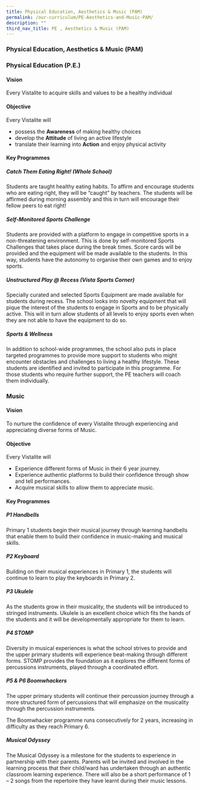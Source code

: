 ```yaml
---
title: Physical Education, Aesthetics & Music (PAM)
permalink: /our-curriculum/PE-Aesthetics-and-Music-PAM/
description: ""
third_nav_title: PE , Aesthetics & Music (PAM)
---
```

### Physical Education, Aesthetics & Music (PAM)

### Physical Education (P.E.)

#### Vision
Every Vistalite to acquire skills and values to be a healthy individual

#### Objective
Every Vistalite will
*   possess the **Awareness** of making healthy choices
*   develop the **Attitude** of living an active lifestyle
*   translate their learning into **Action** and enjoy physical activity

#### Key Programmes
##### **Catch Them Eating Right! (Whole School)**
Students are taught healthy eating habits. To affirm and encourage students who are eating right, they will be “caught” by teachers. The students will be affirmed during morning assembly and this in turn will encourage their fellow peers to eat right!



##### **Self-Monitored Sports Challenge**
Students are provided with a platform to engage in competitive sports in a non-threatening environment. This is done by self-monitored Sports Challenges that takes place during the break times. Score cards will be provided and the equipment will be made available to the students. In this way, students have the autonomy to organise their own games and to enjoy sports.



##### **Unstructured Play @ Recess (Vista Sports Corner)**
Specially curated and selected Sports Equipment are made available for students during recess. The school looks into novelty equipment that will pique the interest of the students to engage in Sports and to be physically active. This will in turn allow students of all levels to enjoy sports even when they are not able to have the equipment to do so.



##### **Sports & Wellness**
In addition to school-wide programmes, the school also puts in place targeted programmes to provide more support to students who might encounter obstacles and challenges to living a healthy lifestyle. These students are identified and invited to participate in this programme. For those students who require further support, the PE teachers will coach them individually.



### Music

#### Vision
To nurture the confidence of every Vistalite through experiencing and appreciating diverse forms of Music.

#### Objective
Every Vistalite will
*   Experience different forms of Music in their 6 year journey.
*   Experience authentic platforms to build their confidence through show and tell performances.
*   Acquire musical skills to allow them to appreciate music.

#### Key Programmes
##### **P1 Handbells**
Primary 1 students begin their musical journey through learning handbells that enable them to build their confidence in music-making and musical skills.



##### **P2 Keyboard**
Building on their musical experiences in Primary 1, the students will continue to learn to play the keyboards in Primary 2.



##### **P3 Ukulele**
As the students grow in their musicality, the students will be introduced to stringed instruments. Ukulele is an excellent choice which fits the hands of the students and it will be developmentally appropriate for them to learn.


##### **P4 STOMP**
Diversity in musical experiences is what the school strives to provide and the upper primary students will experience beat-making through different forms. STOMP provides the foundation as it explores the different forms of percussions instruments, played through a coordinated effort.



##### **P5 & P6 Boomwhackers**
The upper primary students will continue their percussion journey through a more structured form of percussions that will emphasize on the musicality through the percussion instruments.

The Boomwhacker programme runs consecutively for 2 years, increasing in difficulty as they reach Primary 6.



##### **Musical Odyssey**
The Musical Odyssey is a milestone for the students to experience in partnership with their parents. Parents will be invited and involved in the learning process that their child/ward has undertaken through an authentic classroom learning experience. There will also be a short performance of 1 – 2 songs from the repertoire they have learnt during their music lessons.



